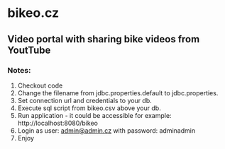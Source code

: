 # bikeo.cz
## Video portal with sharing bike videos from YoutTube

### Notes:

1. Checkout code
2. Change the filename from jdbc.properties.default to jdbc.properties.
3. Set connection url and credentials to your db.
4. Execute sql script from bikeo.csv above your db.
5. Run application - it could be accessible for example: http://localhost:8080/bikeo
6. Login as user: admin@admin.cz with password: adminadmin
7. Enjoy

